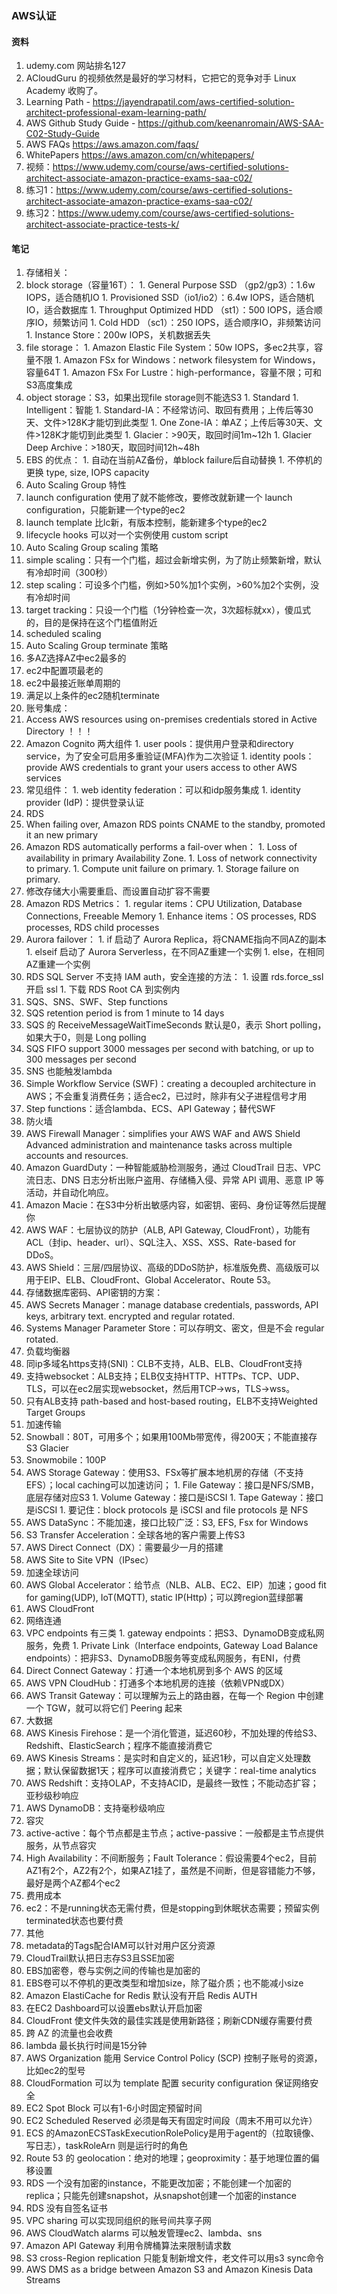 ### AWS认证

#### 资料
1. udemy.com 网站排名127
1. ACloudGuru 的视频依然是最好的学习材料，它把它的竞争对手 Linux Academy 收购了。
1. Learning Path - https://jayendrapatil.com/aws-certified-solution-architect-professional-exam-learning-path/
1. AWS Github Study Guide - https://github.com/keenanromain/AWS-SAA-C02-Study-Guide
1. AWS FAQs https://aws.amazon.com/faqs/
1. WhitePapers https://aws.amazon.com/cn/whitepapers/
1. 视频：https://www.udemy.com/course/aws-certified-solutions-architect-associate-amazon-practice-exams-saa-c02/
1. 练习1：https://www.udemy.com/course/aws-certified-solutions-architect-associate-amazon-practice-exams-saa-c02/
1. 练习2：https://www.udemy.com/course/aws-certified-solutions-architect-associate-practice-tests-k/

#### 笔记
1. 存储相关：
  1. block storage（容量16T）：
    1. General Purpose SSD （gp2/gp3）：1.6w IOPS，适合随机IO
    1. Provisioned SSD（io1/io2）：6.4w IOPS，适合随机IO，适合数据库
    1. Throughput Optimized HDD （st1）：500 IOPS，适合顺序IO，频繁访问
    1. Cold HDD （sc1）：250 IOPS，适合顺序IO，非频繁访问
    1. Instance Store：200w IOPS，关机数据丢失
  1. file storage：
    1. Amazon Elastic File System：50w IOPS，多ec2共享，容量不限
    1. Amazon FSx for Windows：network filesystem for Windows，容量64T
    1. Amazon FSx For Lustre：high-performance，容量不限；可和S3高度集成
  1. object storage：S3，如果出现file storage则不能选S3
    1. Standard
    1. Intelligent：智能
    1. Standard-IA：不经常访问、取回有费用；上传后等30天、文件>128K才能切到此类型
    1. One Zone-IA：单AZ；上传后等30天、文件>128K才能切到此类型
    1. Glacier：>90天，取回时间1m~12h
    1. Glacier Deep Archive：>180天，取回时间12h~48h
  1. EBS 的优点：
    1. 自动在当前AZ备份，单block failure后自动替换
    1. 不停机的更换 type, size, IOPS capacity
1. Auto Scaling Group 特性
  1. launch configuration 使用了就不能修改，要修改就新建一个 launch configuration，只能新建一个type的ec2
  1. launch template 比lc新，有版本控制，能新建多个type的ec2
  1. lifecycle hooks 可以对一个实例使用 custom script 
1. Auto Scaling Group scaling 策略
  1. simple scaling：只有一个门槛，超过会新增实例，为了防止频繁新增，默认有冷却时间（300秒）
  1. step scaling：可设多个门槛，例如>50%加1个实例，>60%加2个实例，没有冷却时间
  1. target tracking：只设一个门槛（1分钟检查一次，3次超标就xx），傻瓜式的，目的是保持在这个门槛值附近
  1. scheduled scaling
1. Auto Scaling Group terminate 策略
  1. 多AZ选择AZ中ec2最多的
  1. ec2中配置项最老的
  1. ec2中最接近账单周期的
  1. 满足以上条件的ec2随机terminate
1. 账号集成：
  1. Access AWS resources using on-premises credentials stored in Active Directory ！！！    
  1. Amazon Cognito 两大组件
    1. user pools：提供用户登录和directory service，为了安全可启用多重验证(MFA)作为二次验证
    1. identity pools：provide AWS credentials to grant your users access to other AWS services
  1. 常见组件：
    1. web identity federation：可以和idp服务集成
    1. identity provider (IdP)：提供登录认证 
1. RDS
  1. When failing over, Amazon RDS points CNAME to the standby, promoted it an new primary
  1. Amazon RDS automatically performs a fail-over when：
    1. Loss of availability in primary Availability Zone.
    1. Loss of network connectivity to primary.
    1. Compute unit failure on primary.
    1. Storage failure on primary.
  1. 修改存储大小需要重启、而设置自动扩容不需要  
  1. Amazon RDS Metrics：
    1. regular items：CPU Utilization, Database Connections, Freeable Memory
    1. Enhance items：OS processes, RDS processes, RDS child processes
  1. Aurora failover：
    1. if 启动了 Aurora Replica，将CNAME指向不同AZ的副本
    1. elseif 启动了 Aurora Serverless，在不同AZ重建一个实例
    1. else，在相同AZ重建一个实例
  1. RDS SQL Server 不支持 IAM auth，安全连接的方法：
    1. 设置 rds.force_ssl 开启 ssl
    1. 下载 RDS Root CA 到实例内  
1. SQS、SNS、SWF、Step functions
  1. SQS retention period is from 1 minute to 14 days
  1. SQS 的 ReceiveMessageWaitTimeSeconds 默认是0，表示 Short polling，如果大于0，则是 Long polling
  1. SQS FIFO support 3000 messages per second with batching, or up to 300 messages per second
  1. SNS 也能触发lambda
  1. Simple Workflow Service (SWF)：creating a decoupled architecture in AWS；不会重复消费任务；适合ec2，已过时，除非有父子进程信号才用
  1. Step functions：适合lambda、ECS、API Gateway；替代SWF
1. 防火墙
  1. AWS Firewall Manager：simplifies your AWS WAF and AWS Shield Advanced administration and maintenance tasks across multiple accounts and resources.
  1. Amazon GuardDuty：一种智能威胁检测服务，通过 CloudTrail 日志、VPC 流日志、DNS 日志分析出账户盗用、存储桶入侵、异常 API 调用、恶意 IP 等活动，并自动化响应。
  1. Amazon Macie：在S3中分析出敏感内容，如密钥、密码、身份证等然后提醒你
  1. AWS WAF：七层协议的防护（ALB, API Gateway, CloudFront），功能有ACL（封ip、header、url）、SQL注入、XSS、XSS、Rate-based for DDoS。
  1. AWS Shield：三层/四层协议、高级的DDoS防护，标准版免费、高级版可以用于EIP、ELB、CloudFront、Global Accelerator、Route 53。
1. 存储数据库密码、API密钥的方案：
  1. AWS Secrets Manager：manage database credentials, passwords, API keys, arbitrary text. encrypted and regular rotated.
  1. Systems Manager Parameter Store：可以存明文、密文，但是不会 regular rotated.
1. 负载均衡器
  1. 同ip多域名https支持(SNI)：CLB不支持，ALB、ELB、CloudFront支持
  1. 支持websocket：ALB支持；ELB仅支持HTTP、HTTPs、TCP、UDP、TLS，可以在ec2层实现websocket，然后用TCP->ws，TLS->wss。
  1. 只有ALB支持 path-based and host-based routing，ELB不支持Weighted Target Groups
1. 加速传输
  1. Snowball：80T，可用多个；如果用100Mb带宽传，得200天；不能直接存S3 Glacier
  1. Snowmobile：100P
  1. AWS Storage Gateway：使用S3、FSx等扩展本地机房的存储（不支持EFS）；local caching可以加速访问；
    1. File Gateway：接口是NFS/SMB，底层存储对应S3
    1. Volume Gateway：接口是iSCSI
    1. Tape Gateway：接口是iSCSI
    1. 要记住：block protocols 是 iSCSI and file protocols 是 NFS
  1. AWS DataSync：不能加速，接口比较广泛：S3, EFS, Fsx for Windows
  1. S3 Transfer Acceleration：全球各地的客户需要上传S3
  1. AWS Direct Connect（DX）：需要最少一月的搭建
  1. AWS Site to Site VPN（IPsec）
1. 加速全球访问
  1. AWS Global Accelerator：给节点（NLB、ALB、EC2、EIP）加速；good fit for gaming(UDP), IoT(MQTT), static IP(Http)；可以跨region蓝绿部署
  1. AWS CloudFront
1. 网络连通
  1. VPC endpoints 有三类
    1. gateway endpoints：把S3、DynamoDB变成私网服务，免费
    1. Private Link（Interface endpoints, Gateway Load Balance endpoints）：把非S3、DynamoDB服务等变成私网服务，有ENI，付费
  1. Direct Connect Gateway：打通一个本地机房到多个 AWS 的区域
  1. AWS VPN CloudHub：打通多个本地机房的连接（依赖VPN或DX）
  1. AWS Transit Gateway：可以理解为云上的路由器，在每一个 Region 中创建一个 TGW，就可以将它们 Peering 起来
1. 大数据
  1. AWS Kinesis Firehose：是一个消化管道，延迟60秒，不加处理的传给S3、Redshift、ElasticSearch；程序不能直接消费它
  1. AWS Kinesis Streams：是实时和自定义的，延迟1秒，可以自定义处理数据；默认保留数据1天；程序可以直接消费它；关键字：real-time analytics
  1. AWS Redshift：支持OLAP，不支持ACID，是最终一致性；不能动态扩容；亚秒级秒响应
  1. AWS DynamoDB：支持毫秒级响应
1. 容灾
  1. active-active：每个节点都是主节点；active-passive：一般都是主节点提供服务，从节点容灾
  1. High Availability：不间断服务；Fault Tolerance：假设需要4个ec2，目前AZ1有2个，AZ2有2个，如果AZ1挂了，虽然是不间断，但是容错能力不够，最好是两个AZ都4个ec2
1. 费用成本
  1. ec2：不是running状态无需付费，但是stopping到休眠状态需要；预留实例terminated状态也要付费
1. 其他
  1. metadata的Tags配合IAM可以针对用户区分资源  
  1. CloudTrail默认把日志存S3且SSE加密
  1. EBS加密卷，卷与实例之间的传输也是加密的
  1. EBS卷可以不停机的更改类型和增加size，除了磁介质；也不能减小size
  1. Amazon ElastiCache for Redis 默认没有开启 Redis AUTH
  1. 在EC2 Dashboard可以设置ebs默认开启加密
  1. CloudFront 使文件失效的最佳实践是使用新路径；刷新CDN缓存需要付费
  1. 跨 AZ 的流量也会收费
  1. lambda 最长执行时间是15分钟
  1. AWS Organization 能用 Service Control Policy (SCP) 控制子账号的资源，比如ec2的型号
  1. CloudFormation 可以为 template 配置 security configuration 保证网络安全
  1. EC2 Spot Block 可以有1-6小时固定预留时间
  1. EC2 Scheduled Reserved 必须是每天有固定时间段（周末不用可以允许）
  1. ECS 的AmazonECSTaskExecutionRolePolicy是用于agent的（拉取镜像、写日志），taskRoleArn 则是运行时的角色
  1. Route 53 的 geolocation：绝对的地理；geoproximity：基于地理位置的偏移设置
  1. RDS 一个没有加密的instance，不能更改加密；不能创建一个加密的replica；只能先创建snapshot，从snapshot创建一个加密的instance
  1. RDS 没有自签名证书
  1. VPC sharing 可以实现同组织的账号间共享子网
  1. AWS CloudWatch alarms 可以触发管理ec2、lambda、sns
  1. Amazon API Gateway 利用令牌桶算法来限制请求数
  1. S3 cross-Region replication 只能复制新增文件，老文件可以用s3 sync命令
  1. AWS DMS as a bridge between Amazon S3 and Amazon Kinesis Data Streams
  